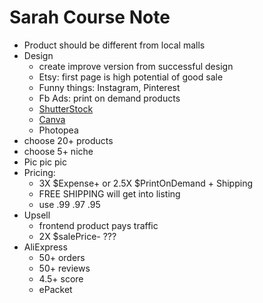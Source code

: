 # Sarah Course Note

+ Product should be different from local malls
+ Design
  - create improve version from successful design 
  - Etsy: first page is high potential of good sale
  - Funny things: Instagram, Pinterest
  - Fb Ads: print on demand products 
  - [ShutterStock](https://www.shutterstock.com)
  - [Canva](https://www.canva.com)
  - Photopea
+ choose 20+ products
+ choose 5+ niche
+ Pic pic pic
+ Pricing:
  + 3X $Expense+ or 2.5X $PrintOnDemand + Shipping
  + FREE SHIPPING will get into listing
  + use .99 .97 .95
+ Upsell
  - frontend product pays traffic
  - 2X $salePrice- ??? 
+ AliExpress
  - 50+ orders
  - 50+ reviews
  - 4.5+ score
  - ePacket
 
